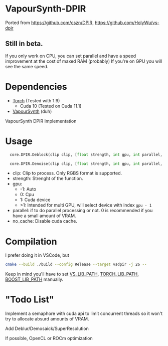 # VapourSynth-DPIR

Ported from https://github.com/cszn/DPIR, https://github.com/HolyWu/vs-dpir

## Still in beta.

If you only work on CPU, you can set parallel and have a speed improvement at the cost of maxed RAM (probably)
If you're on GPU you will see the same speed.

# Dependencies

- [Torch](https://pytorch.org/get-started/locally/) (Tested with 1.9)
  - Cuda 10 (Tested on Cuda 11.1)
- [VapourSynth](https://github.com/vapoursynth/vapoursynth) (duh)

VapourSynth DPIR Implementation

# Usage

```python
  core.DPIR.Deblock(clip clip, [float strength, int gpu, int parallel, int no_cache])

  core.DPIR.Denoise(clip clip, [float strength, int gpu, int parallel, int no_cache])
```

- clip: Clip to process. Only RGBS format is supported.
- strength: Strenght of the function.
- gpu:
  - -1: Auto
  - 0: Cpu
  - 1: Cuda device
  - \>1: Intended for multi GPU, will select device with index `gpu - 1`
- parallel: if to do parallel processing or not. 0 is recommended if you have a small amount of VRAM.
- no_cache: Disable cuda cache.

# Compilation

I prefer doing it in VSCode, but

```bash
cmake --build ./build --config Release --target vsdpir -j 26 --
```

Keep in mind you'll have to set [VS_LIB_PATH](https://github.com/vapoursynth/vapoursynth), [TORCH_LIB_PATH](https://pytorch.org/get-started/locally/), [BOOST_LIB_PATH](https://www.boost.org/users/download/) manually.

# "Todo List"

Implement a semaphore with cuda api to limit concurrent threads so it won't try to allocate absurd amounts of VRAM.

Add Deblur/Demosaick/SuperResolution

If possible, OpenCL or ROCm optimization 